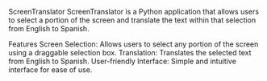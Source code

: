 ScreenTranslator
ScreenTranslator is a Python application that allows users to select a portion of the screen and translate the text within that selection from English to Spanish.

Features
Screen Selection: Allows users to select any portion of the screen using a draggable selection box.
Translation: Translates the selected text from English to Spanish.
User-friendly Interface: Simple and intuitive interface for ease of use.

